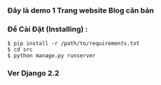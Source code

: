 ### Đây là demo 1 Trang website Blog căn bản 

### Để Cài Đặt (Installing) :
```
$ pip install -r /path/to/requirements.txt
$ cd src 
$ python manage.py runserver 
```
        
	    
        
### Ver Django 2.2
